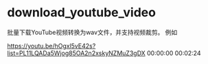 # download_youtube_video
批量下载YouTube视频转换为wav文件，并支持视频裁剪。
例如


https://youtu.be/hOgxl5vE42s?list=PL11LQADa5Wjog85OA2n2xskyNZMuZ3gDX 00:00:00 00:02:24
